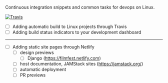 Continuous integration snippets and common tasks for devops on Linux.

[![Travis](https://img.shields.io/travis/abitrolly/linux.svg?maxAge=2592000)](https://travis-ci.org/abitrolly/linux)

* [ ] Adding automatic build to Linux projects through Travis
* [ ] Adding build status indicators to your development dashboard
---
* [ ] Adding static site pages through Netlify
  * [ ] design previews
    * [ ] Django (https://filmfest.netlify.com)
  * [ ] host documentation, JAMStack sites (https://jamstack.org/)
  * [ ] automatic deployment
  * [ ] PR previews
